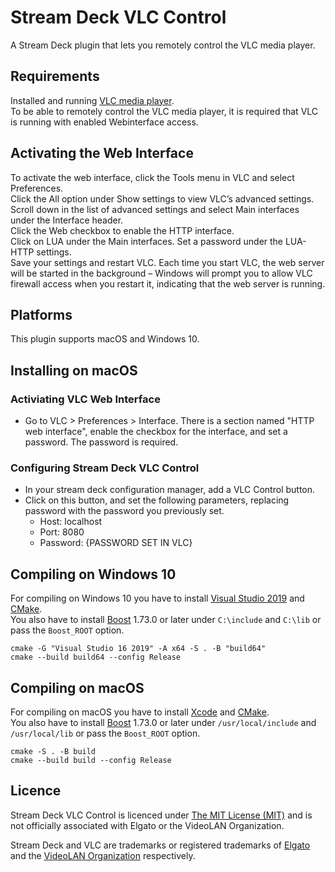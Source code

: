 # Stream Deck VLC Control
A Stream Deck plugin that lets you remotely control the VLC media player.

## Requirements
Installed and running [VLC media player](https://www.videolan.org/vlc/).  
To be able to remotely control the VLC media player, it is required that VLC is running with enabled Webinterface access.

## Activating the Web Interface
To activate the web interface, click the Tools menu in VLC and select Preferences.  
Click the All option under Show settings to view VLC’s advanced settings. Scroll down in the list of advanced settings and select Main interfaces under the Interface header.  
Click the Web checkbox to enable the HTTP interface.  
Click on LUA under the Main interfaces. Set a password under the LUA-HTTP settings.  
Save your settings and restart VLC. Each time you start VLC, the web server will be started in the background – Windows will prompt you to allow VLC firewall access when you restart it, indicating that the web server is running.  

## Platforms
This plugin supports macOS and Windows 10.

## Installing on macOS
### Activiating VLC Web Interface
- Go to VLC > Preferences > Interface. There is a section named "HTTP web interface", enable the checkbox for the interface, and set a password. The password is required. 
### Configuring Stream Deck VLC Control
- In your stream deck configuration manager, add a VLC Control button.
- Click on this button, and set the following parameters, replacing password with the password you previously set.
    + Host: localhost
    + Port: 8080
    + Password: {PASSWORD SET IN VLC}

## Compiling on Windows 10
For compiling on Windows 10 you have to install [Visual Studio 2019](https://visualstudio.microsoft.com) and [CMake](https://cmake.org/).  
You also have to install [Boost](https://www.boost.org/) 1.73.0 or later under `C:\include` and `C:\lib` or pass the `Boost_ROOT` option.  
```
cmake -G "Visual Studio 16 2019" -A x64 -S . -B "build64"
cmake --build build64 --config Release
```

## Compiling on macOS
For compiling on macOS you have to install [Xcode](https://developer.apple.com/xcode/) and [CMake](https://cmake.org/).  
You also have to install [Boost](https://www.boost.org/) 1.73.0 or later under `/usr/local/include` and `/usr/local/lib` or pass the `Boost_ROOT` option.  
```
cmake -S . -B build
cmake --build build --config Release
```

## Licence
Stream Deck VLC Control is licenced under [The MIT License (MIT)](LICENSE) and is not officially associated with Elgato or the VideoLAN Organization.

Stream Deck and VLC are trademarks or registered trademarks of [Elgato](https://www.elgato.com/en) and the [VideoLAN Organization](https://www.videolan.org/videolan/) respectively.
